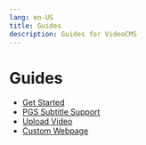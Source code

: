 ```yaml
---
lang: en-US
title: Guides
description: Guides for VideoCMS
---
```


# Guides

- [Get Started](./guide/get-started.md "Get Started")
- [PGS Subtitle Support](./guide/pgs-subtitle-support.md "PGS Subtitle Support")
- [Upload Video](./guide/upload-video.md "Upload Video")
- [Custom Webpage](./guide/custom-webpage.md "Custom Webpage")